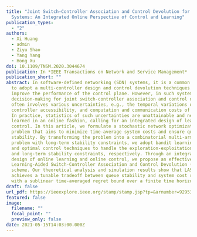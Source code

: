 ```yaml
---
title: "Joint Switch–Controller Association and Control Devolution for SDN
  Systems: An Integrated Online Perspective of Control and Learning"
publication_types:
  - "2"
authors:
  - Xi Huang
  - admin
  - Ziyu Shao
  - Yang Yang
  - Hong Xu
doi: 10.1109/TNSM.2020.3044674
publication: In *IEEE Transactions on Network and Service Management*
publication_short: ""
abstract: In software-defined networking (SDN) systems, it is a common practice
  to adopt a multi-controller design and control devolution techniques to
  improve the performance of the control plane. However, in such systems the
  decision-making for joint switch-controller association and control devolution
  often involves various uncertainties, e.g., the temporal variations of
  controller accessibility, and computation and communication costs of switches.
  In practice, statistics of such uncertainties are unattainable and need to be
  learned in an online fashion, calling for an integrated design of learning and
  control. In this article, we formulate a stochastic network optimization
  problem that aims to minimize time-average system costs and ensure queue
  stability. By transforming the problem into a combinatorial multi-armed bandit
  problem with long-term stability constraints, we adopt bandit learning methods
  and optimal control techniques to handle the exploration-exploitation tradeoff
  and long-term stability constraints, respectively. Through an integrated
  design of online learning and online control, we propose an effective
  Learning-Aided Switch-Controller Association and Control Devolution (LASAC)
  scheme. Our theoretical analysis and simulation results show that LASAC
  achieves a tunable tradeoff between queue stability and system cost reduction
  with a sublinear time-averaged regret bound over a finite time horizon.
draft: false
url_pdf: https://ieeexplore.ieee.org/stamp/stamp.jsp?tp=&arnumber=9295399
featured: false
image:
  filename: ""
  focal_point: ""
  preview_only: false
date: 2021-05-15T14:03:00.000Z
---
```

